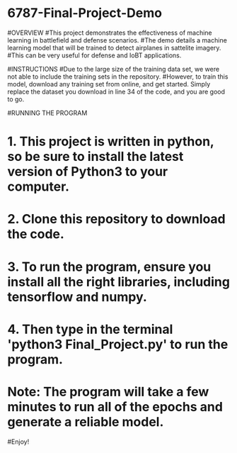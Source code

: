 # 6787-Final-Project-Demo


#OVERVIEW
#This project demonstrates the effectiveness of machine learning in battlefield and defense scenarios.
#The demo details a machine learning model that will be trained to detect airplanes in sattelite imagery.
#This can be very useful for defense and IoBT applications.

#INSTRUCTIONS
#Due to the large size of the training data set, we were not able to include the training sets in the repository.
#However, to train this model, download any training set from online, and get started. Simply replace the dataset you download in line 34 of the code, and you are good to go.


#RUNNING THE PROGRAM
# 1. This project is written in python, so be sure to install the latest version of Python3 to your computer.

# 2. Clone this repository to download the code.

# 3. To run the program, ensure you install all the right libraries, including tensorflow and numpy.

# 4. Then type in the terminal 'python3 Final_Project.py' to run the program.

# Note: The program will take a few minutes to run all of the epochs and generate a reliable model.

#Enjoy!
